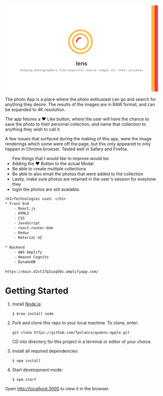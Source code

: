  
 ![lens](lens.png)
 
 
 
 
 
 <p>The photo App is a place where the photo enthusiast can go and search for anything they desire.  The results of the images are in RAW format, and can be expanded to 4K resolution.  </p>

 <p>The app fetures a ♥️ Like button, where the user will have the chance to save the photo to their personal collection, and name that collection to anything they wish to call it. </p>

 <p>A few issues that surfaced during the making of this app, were the image renderings which some were off the page, but this only appeared to only happen in Chrome browser.  Tested well in Safary and Firefox. </p>

 <ul>Few things that I would like to improve would be:
    <li> Adding the ♥️ Button to the actual Modal
    <li>Be able to create multiple collections
    <li>Be able to also email the photos that were added to the collection
    <li>Lastly, make sure photos are retained in the user's session for eveytime they <li>login the photos are still available. 
</ul>

    <h1>Technologies used: </h1>
    * Front End
        - React.js
        - HTML5
        - CSS
        - JavaScript
        - react-router-dom
        - Redux
        - Material UI

    * Backend
        - AWS Amplify
        - Amazon Cognito
        - DynamoDB

    https://main.d2vt17q3zaq50u.amplifyapp.com/

    
# Getting Started

1. Install [Node.js](https://docs.npmjs.com/getting-started):
    
     `$ brew install node`

2. Fork and clone this repo to your local machine. To clone, enter:

     `git clone https://github.com/fpolanco/queens-apple.git`
   
   CD into directory for this project in a terminal or editor of your choice.

3. Install all required dependencies:

     `$ npm install`

4. Start development mode:

    `$ npm start`
    
Open [http://localhost:3000](http://localhost:3000) to view it in the browser.




